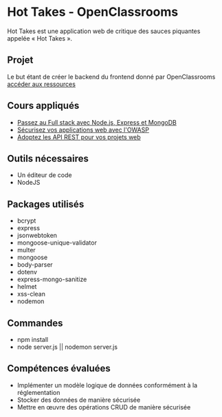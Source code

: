 # Hot Takes - OpenClassrooms
Hot Takes est une application web de critique des sauces piquantes appelée « Hot Takes ».

## Projet
Le but étant de créer le backend du frontend donné par OpenClassrooms [accéder aux ressources](https://github.com/OpenClassrooms-Student-Center/Web-Developer-P6)

## Cours appliqués
- [Passez au Full stack avec Node.js, Express et MongoDB](https://openclassrooms.com/fr/courses/6390246-passez-au-full-stack-avec-node-js-express-et-mongodb)
- [Sécurisez vos applications web avec l'OWASP](https://openclassrooms.com/fr/courses/6179306-securisez-vos-applications-web-avec-lowasp)
- [Adoptez les API REST pour vos projets web](https://openclassrooms.com/fr/courses/6573181-adoptez-les-api-rest-pour-vos-projets-web)

## Outils nécessaires
- Un éditeur de code
- NodeJS

## Packages utilisés
- bcrypt
- express
- jsonwebtoken
- mongoose-unique-validator
- multer
- mongoose
- body-parser
- dotenv
- express-mongo-sanitize
- helmet
- xss-clean
- nodemon

## Commandes
- npm install
- node server.js || nodemon server.js

## Compétences évaluées
- Implémenter un modèle logique de données conformément à la réglementation
- Stocker des données de manière sécurisée
- Mettre en œuvre des opérations CRUD de manière sécurisée
